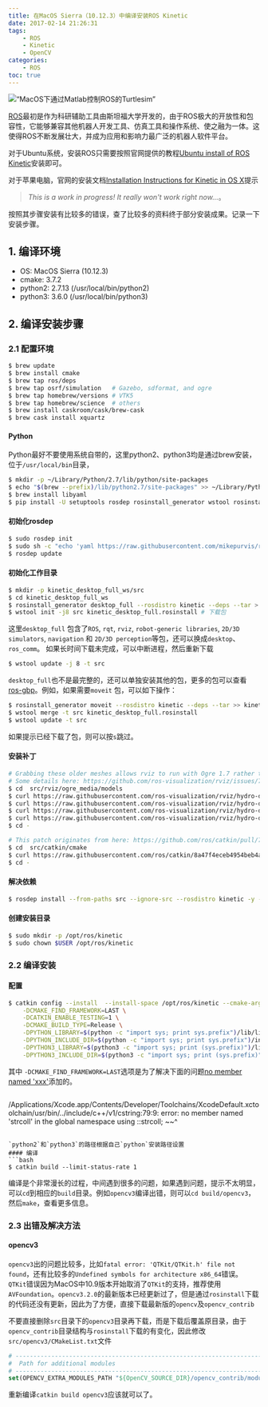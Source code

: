 ```yaml
---
title: 在MacOS Sierra（10.12.3）中编译安装ROS Kinetic
date: 2017-02-14 21:26:31
tags: 
	- ROS
	- Kinetic
	- OpenCV
categories:
	- ROS
toc: true
---
```

  
![“MacOS下通过Matlab控制ROS的Turtlesim”](/images/macos_ros.png)

[ROS][]最初是作为科研辅助工具由斯坦福大学开发的，由于ROS极大的开放性和包容性，它能够兼容其他机器人开发工具、仿真工具和操作系统、使之融为一体。这使得ROS不断发展壮大，并成为应用和影响力最广泛的机器人软件平台。

对于Ubuntu系统，安装ROS只需要按照官网提供的教程[Ubuntu install of ROS Kinetic](http://wiki.ros.org/kinetic/Installation/Ubuntu)安装即可。

对于苹果电脑，官网的安装文档[Installation Instructions for Kinetic in OS X][]提示

> *This is a work in progress! It really won't work right now...*。

按照其步骤安装有比较多的错误，查了比较多的资料终于部分安装成果。记录一下安装步骤。
<!--more-->
## 1. 编译环境
* OS: MacOS Sierra (10.12.3)
* cmake: 3.7.2
* python2: 2.7.13 (/usr/local/bin/python2)
* python3: 3.6.0 (/usr/local/bin/python3)

## 2. 编译安装步骤

### 2.1 配置环境

```bash
$ brew update
$ brew install cmake
$ brew tap ros/deps
$ brew tap osrf/simulation   # Gazebo, sdformat, and ogre
$ brew tap homebrew/versions # VTK5
$ brew tap homebrew/science  # others
$ brew install caskroom/cask/brew-cask
$ brew cask install xquartz
```

#### Python
Python最好不要使用系统自带的，这里python2、python3均是通过brew安装，位于`/usr/local/bin`目录，
```bash
$ mkdir -p ~/Library/Python/2.7/lib/python/site-packages
$ echo "$(brew --prefix)/lib/python2.7/site-packages" >> ~/Library/Python/2.7/lib/python/site-packages/homebrew.pth
$ brew install libyaml 
$ pip install -U setuptools rosdep rosinstall_generator wstool rosinstall catkin_tools bloom empy sphinx pycurl
```
#### 初始化rosdep
```bash
$ sudo rosdep init
$ sudo sh -c "echo 'yaml https://raw.githubusercontent.com/mikepurvis/ros-install-osx/master/rosdeps.yaml osx' > /etc/ros/rosdep/sources.list.d/10-ros-install-osx.list"
$ rosdep update
```
#### 初始化工作目录
```bash
$ mkdir -p kinetic_desktop_full_ws/src
$ cd kinetic_desktop_full_ws
$ rosinstall_generator desktop_full --rosdistro kinetic --deps --tar > kinetic_desktop_full.rosinstall
$ wstool init -j8 src kinetic_desktop_full.rosinstall # 下载包
```
这里`desktop_full` 包含了`ROS`, `rqt`, `rviz`, `robot-generic libraries`, `2D/3D simulators`, `navigation` 和 `2D/3D perception`等包，还可以换成`desktop`、`ros_comm`。
如果长时间下载未完成，可以中断进程，然后重新下载
```bash
$ wstool update -j 8 -t src
```
`desktop_full`也不是最完整的，还可以单独安装其他的包，更多的包可以查看[ros-gbp](https://github.com/ros-gbp)。例如，如果需要```moveit``` 包，可以如下操作：
```bash
$ rosinstall_generator moveit --rosdistro kinetic --deps --tar >> kinetic_desktop_full.rosinstall
$ wstool merge -t src kinetic_desktop_full.rosinstall
$ wstool update -t src
```
如果提示已经下载了包，则可以按`s`跳过。

#### 安装补丁
```bash
# Grabbing these older meshes allows rviz to run with Ogre 1.7 rather than Ogre 1.8+.
# Some details here: https://github.com/ros-visualization/rviz/issues/782
$ cd  src/rviz/ogre_media/models
$ curl https://raw.githubusercontent.com/ros-visualization/rviz/hydro-devel/ogre_media/models/rviz_cone.mesh > rviz_cone.mesh
$ curl https://raw.githubusercontent.com/ros-visualization/rviz/hydro-devel/ogre_media/models/rviz_cube.mesh > rviz_cube.mesh
$ curl https://raw.githubusercontent.com/ros-visualization/rviz/hydro-devel/ogre_media/models/rviz_cylinder.mesh > rviz_cylinder.mesh
$ curl https://raw.githubusercontent.com/ros-visualization/rviz/hydro-devel/ogre_media/models/rviz_sphere.mesh > rviz_sphere.mesh
$ cd -

# This patch originates from here: https://github.com/ros/catkin/pull/784
$ cd  src/catkin/cmake
$ curl https://raw.githubusercontent.com/ros/catkin/8a47f4eceb4954beb4a5b38b50793d0bbe2c96cf/cmake/catkinConfig.cmake.in > catkinConfig.cmake.in
$ cd -
```
#### 解决依赖
```bash
$ rosdep install --from-paths src --ignore-src --rosdistro kinetic -y --as-root pip:no --skip-keys=python-qt-bindings-qwt5
```

#### 创建安装目录
```bash
$ sudo mkdir -p /opt/ros/kinetic
$ sudo chown $USER /opt/ros/kinetic
```

### 2.2 编译安装

#### 配置
```bash
$ catkin config --install  --install-space /opt/ros/kinetic --cmake-args \
    -DCMAKE_FIND_FRAMEWORK=LAST \
    -DCATKIN_ENABLE_TESTING=1 \
    -DCMAKE_BUILD_TYPE=Release \
    -DPYTHON_LIBRARY=$(python -c "import sys; print sys.prefix")/lib/libpython2.7.dylib \
    -DPYTHON_INCLUDE_DIR=$(python -c "import sys; print sys.prefix")/include/python2.7  \
    -DPYTHON3_LIBRARY=$(python3 -c "import sys; print (sys.prefix)")/lib/libpython3.6.dylib \
    -DPYTHON3_INCLUDE_DIR=$(python3 -c "import sys; print (sys.prefix)")/include/python3.6m
```
其中 `-DCMAKE_FIND_FRAMEWORK=LAST`选项是为了解决下面的问题[no member named 'xxx'](https://github.com/mikepurvis/ros-install-osx/issues/73#issuecomment-264609106)添加的。
> ```bash
/Applications/Xcode.app/Contents/Developer/Toolchains/XcodeDefault.xctoolchain/usr/bin/../include/c++/v1/cstring:79:9: error: no member named
      'strcoll' in the global namespace
using ::strcoll;
      ~~^
```

`python2`和`python3`的路径根据自己`python`安装路径设置
#### 编译
```bash
$ catkin build --limit-status-rate 1
```
编译是个非常漫长的过程，中间遇到很多的问题，如果遇到问题，提示不太明显，可以`cd`到相应的`build`目录。例如`opencv3`编译出错，则可以`cd build/opencv3`，然后`make`，查看更多信息。

### 2.3 出错及解决方法

#### opencv3
`opencv3`出的问题比较多，比如`fatal error: 'QTKit/QTKit.h' file not found`，还有比较多的`Undefined symbols for architecture x86_64`错误。
`QTKit`错误因为MacOS中10.9版本开始取消了`QTKit`的支持，推荐使用`AVFoundation`。`opencv3.2.0`的最新版本已经更新过了，但是通过`rosinstall`下载的代码还没有更新，因此为了方便，直接下载最新版的`opencv`及`opencv_contrib`

不要直接删除`src`目录下的`opencv3`目录再下载，而是下载后覆盖原目录，由于`opencv_contrib`目录结构与`rosinstall`下载的有变化，因此修改`src/opencv3/CMakeList.txt`文件
```cmake
# ----------------------------------------------------------------------------
#  Path for additional modules
# ----------------------------------------------------------------------------
set(OPENCV_EXTRA_MODULES_PATH "${OpenCV_SOURCE_DIR}/opencv_contrib/modules" CACHE PATH "Where to look for additional OpenCV modules")
```
重新编译`catkin build opencv3`应该就可以了。

[ROS]: <http://www.ros.org/>
[Installation Instructions for Kinetic in OS X]: <http://wiki.ros.org/kinetic/Installation/OSX/Homebrew/Source> 
[ros-install-osx]: <https://github.com/mikepurvis/ros-install-osx>
